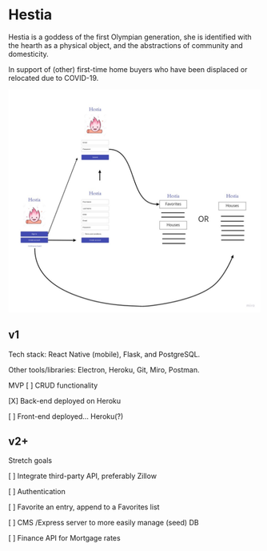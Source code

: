 # Hestia

Hestia is a goddess of the first Olympian generation, she is identified with the hearth as a physical object, and the abstractions of community and domesticity.

In support of (other) first-time home buyers who have been displaced or relocated due to COVID-19.

![alt text](Images/Hestia_Wireframe_v1.jpg?raw=True 'Hestia')

## v1

Tech stack:  React Native (mobile), Flask, and PostgreSQL.

Other tools/libraries:  Electron, Heroku, Git, Miro, Postman.

MVP 
[ ] CRUD functionality

[X] Back-end deployed on Heroku

[ ] Front-end deployed... Heroku(?)

## v2+

Stretch goals

[ ] Integrate third-party API, preferably Zillow 

[ ] Authentication

[ ] Favorite an entry, append to a Favorites list

[ ] CMS /Express server to more easily manage (seed) DB

[ ] Finance API for Mortgage rates





